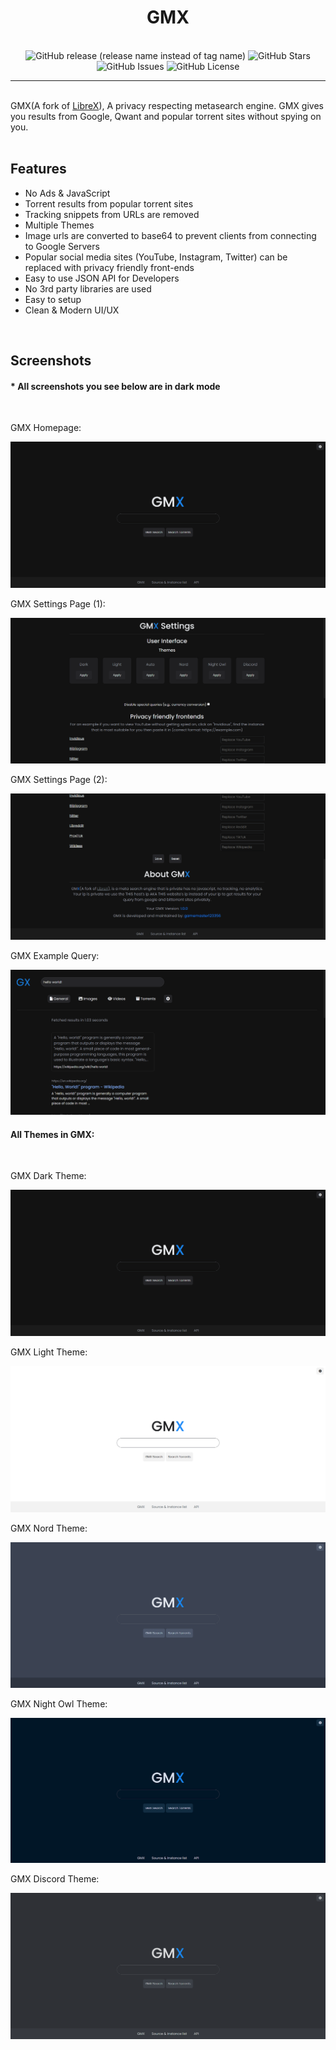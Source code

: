 <h1 align="center">
  GM<span color='blue'>X</span>
</h1>
<br/>
<div align="center">
  <img alt="GitHub release (release name instead of tag name)" src="https://img.shields.io/github/v/release/gamemaster123356/gmx?color=dodgerblue&include_prereleases&label=latest&style=for-the-badge">
  <img alt="GitHub Stars" src="https://img.shields.io/github/stars/gamemaster123356/gmx?color=dodgerblue&include_prereleases&label=stars&style=for-the-badge">
  <img alt="GitHub Issues" src="https://img.shields.io/github/issues/gamemaster123356/gmx?color=dodgerblue&include_prereleases&label=issues&style=for-the-badge">
  <img alt="GitHub License" src="https://img.shields.io/badge/LICENSE-gnu%20gpl%20v3-orange?style=for-the-badge&logo=github">
</div>
<hr>
<br/>
GMX(A fork of <a href="https://github.com/hnhx/librex">LibreX</a>), A privacy respecting metasearch engine. GMX gives you results from Google, Qwant and popular torrent sites without spying on you. 
<br/><br/>
<h2>Features</h2>
<ul>
    <li>No Ads & JavaScript</li>
    <li>Torrent results from popular torrent sites</li>
    <li>Tracking snippets from URLs are removed</li>
    <li>Multiple Themes</li>
    <li>Image urls are converted to base64 to prevent clients from connecting to Google Servers</li>
    <li>Popular social media sites (YouTube, Instagram, Twitter) can be replaced with privacy friendly front-ends</li>
    <li>Easy to use JSON API for Developers</li>
    <li>No 3rd party libraries are used</li>
    <li>Easy to setup</li>
    <li>Clean & Modern UI/UX</li>
</ul>
<br/>
<h2>Screenshots</h2>
<h4>* All screenshots you see below are in dark mode</h4>
<br/>
<p>GMX Homepage:</p>
<img alt="GMX Homepage" src="https://github.com/gamemaster123356/GMX/blob/github-assets/gmx-home.png" />

<br/>
<p>GMX Settings Page (1):</p>
<img alt="GMX Settings Page (1)" src="https://github.com/gamemaster123356/GMX/blob/github-assets/gmx-settings-1.png" />

<br/>
<p>GMX Settings Page (2):</p>
<img alt="GMX Settings Page (2)" src="https://github.com/gamemaster123356/GMX/blob/github-assets/gmx-settings-2.png" />

<br/>
<p>GMX Example Query:</p>
<img alt="GMX Example Query" src="https://github.com/gamemaster123356/GMX/blob/github-assets/gmx-query.png" />

<br/>
<h4>All Themes in GMX:</h4>

<br/>
<p>GMX Dark Theme:</p>
<img alt="GMX Themes Dark" src="https://github.com/gamemaster123356/GMX/blob/github-assets/gmx-home.png" />

<br/>
<p>GMX Light Theme:</p>
<img alt="GMX Themes Light" src="https://github.com/gamemaster123356/GMX/blob/github-assets/gmx-theme-light.png" />

<br/>
<p>GMX Nord Theme:</p>
<img alt="GMX Themes Nord" src="https://github.com/gamemaster123356/GMX/blob/github-assets/gmx-theme-nord.png" />

<br/>
<p>GMX Night Owl Theme:</p>
<img alt="GMX Themes Night Owl" src="https://github.com/gamemaster123356/GMX/blob/github-assets/gmx-theme-night-owl.png" />

<br/>
<p>GMX Discord Theme:</p>
<img alt="GMX Themes Discord" src="https://github.com/gamemaster123356/GMX/blob/github-assets/gmx-theme-discord.png" />
